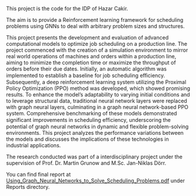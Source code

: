 This project is the code for the IDP of Hazar Cakir. 

The aim is to provide a Reinforcement learning framework for scheduling problems using GNNs to deal with arbitrary problem sizes and structures.

This project presents the development and evaluation of advanced computational models to optimize job scheduling on a production line. The project commenced with the creation of a simulation environment to mirror real world operations of machines and orders within a production line, aiming to minimize the completion time or maximize the throughput of orders before their due dates. Initially, an automatic algorithm was implemented to establish a baseline for job scheduling eﬃciency. Subsequently, a deep reinforcement learning system utilizing the Proximal Policy Optimization (PPO) method was developed, which showed promising results. To enhance the model’s adaptability to varying initial conditions and to leverage structural data, traditional neural network layers were replaced with graph neural layers, culminating in a graph neural network-based PPO system. Comprehensive benchmarking of these models demonstrated significant improvements in scheduling eﬃciency, underscoring the potential of graph neural networks in dynamic and flexible problem-solving environments. This project analyzes the performance variations between the models and discusses the implications of these technologies in industrial applications.

The research conducted was part of a interdisciplinary project under the supervision of Prof. Dr. Martin Grunow and M.Sc. Jan-Niklas Dörr. 

You can find final report at [Using_Graph_Neural_Networks_to_Solve_Scheduling_Problems.pdf](https://github.com/Jan-Niklas-Doerr/schedulingGNN/blob/3d52916b1dea012711734fd6b71613e5f800da85/Reports/Using_Graph_Neural_Networks_to_Solve_Scheduling_Problems.pdf) under Reports directory.
